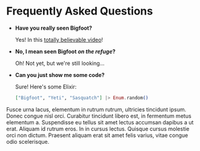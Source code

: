 # Frequently Asked Questions

- **Have you really seen Bigfoot?**

  Yes! In this [totally believable video](https://www.youtube.com/watch?v=v77ijOO8oAk)!

- **No, I mean seen Bigfoot *on the refuge*?**

  Oh! Not yet, but we're still looking...

- **Can you just show me some code?**

  Sure! Here's some Elixir:

  ```elixir
  ["Bigfoot", "Yeti", "Sasquatch"] |> Enum.random()
  ```
Fusce urna lacus, elementum in rutrum rutrum, ultricies tincidunt ipsum. Donec congue nisl orci. Curabitur tincidunt libero est, in fermentum metus elementum a. Suspendisse eu tellus sit amet lectus accumsan dapibus a ut erat. Aliquam id rutrum eros. In in cursus lectus. Quisque cursus molestie orci non dictum. Praesent aliquam erat sit amet felis varius, vitae congue odio scelerisque.
